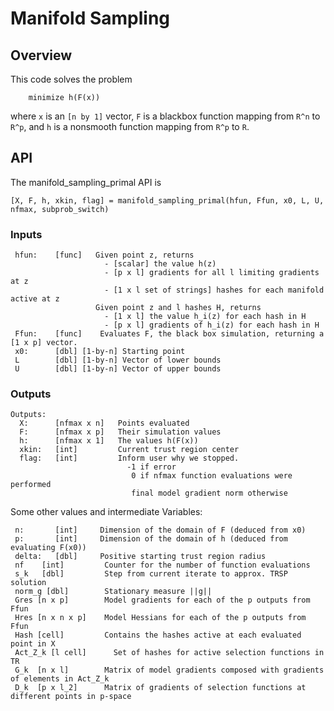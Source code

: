 # Manifold Sampling

## Overview
This code solves the problem
````
    minimize h(F(x))
````
where `x` is an `[n by 1]` vector, `F` is a blackbox function mapping from `R^n` to
`R^p`, and `h` is a nonsmooth function mapping from `R^p` to `R`.

## API
The manifold_sampling_primal API is
````
[X, F, h, xkin, flag] = manifold_sampling_primal(hfun, Ffun, x0, L, U, nfmax, subprob_switch)
````

### Inputs
````
 hfun:    [func]   Given point z, returns
                     - [scalar] the value h(z)
                     - [p x l] gradients for all l limiting gradients at z
                     - [1 x l set of strings] hashes for each manifold active at z
                   Given point z and l hashes H, returns
                     - [1 x l] the value h_i(z) for each hash in H
                     - [p x l] gradients of h_i(z) for each hash in H
 Ffun:    [func]    Evaluates F, the black box simulation, returning a [1 x p] vector.
 x0:      [dbl] [1-by-n] Starting point
 L        [dbl] [1-by-n] Vector of lower bounds
 U        [dbl] [1-by-n] Vector of upper bounds
````

### Outputs
````
Outputs:
  X:      [nfmax x n]   Points evaluated
  F:      [nfmax x p]   Their simulation values
  h:      [nfmax x 1]   The values h(F(x))
  xkin:   [int]         Current trust region center
  flag:   [int]         Inform user why we stopped.
                          -1 if error
                           0 if nfmax function evaluations were performed
                           final model gradient norm otherwise
````

Some other values and intermediate Variables:
````
 n:       [int]     Dimension of the domain of F (deduced from x0)
 p:       [int]     Dimension of the domain of h (deduced from evaluating F(x0))
 delta:   [dbl]     Positive starting trust region radius
 nf    [int]         Counter for the number of function evaluations
 s_k   [dbl]         Step from current iterate to approx. TRSP solution
 norm_g [dbl]        Stationary measure ||g||
 Gres [n x p]        Model gradients for each of the p outputs from Ffun
 Hres [n x n x p]    Model Hessians for each of the p outputs from Ffun
 Hash [cell]         Contains the hashes active at each evaluated point in X
 Act_Z_k [l cell]      Set of hashes for active selection functions in TR
 G_k  [n x l]        Matrix of model gradients composed with gradients of elements in Act_Z_k
 D_k  [p x l_2]      Matrix of gradients of selection functions at different points in p-space
````
